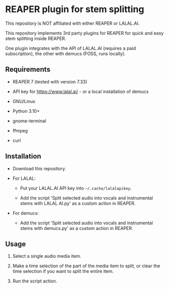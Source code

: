 REAPER plugin for stem splitting
================================

This repository is NOT affiliated with either REAPER or LALAL.AI.

This repository implements 3rd party plugins for REAPER for quick and easy stem splitting inside REAPER.

One plugin integrates with the API of LALAL.AI (requires a paid subscription), the other with demucs (FOSS, runs locally).

Requirements
------------

- REAPER 7 (tested with version 7.33)

- API key for https://www.lalal.ai/ - or a local installation of demucs

- GNU/Linux

- Python 3.10+

- gnome-terminal

- ffmpeg

- curl

Installation
------------

- Download this repository.

- For LALAL:

  - Put your LALAL.AI API key into `~/.cache/lalalapikey`.

  - Add the script 'Split selected audio into vocals and instrumental stems with LALAL AI.py' as a custom action in REAPER.

- For demucs:

  - Add the script 'Split selected audio into vocals and instrumental stems with demucs.py' as a custom action in REAPER.

Usage
-----

1. Select a single audio media item.

2. Make a time selection of the part of the media item to split, or clear the time selection if you want to split the entire item.

3. Run the script action.
